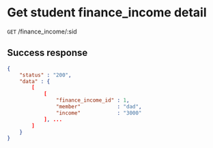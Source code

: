 # Get student finance_income detail

`GET` /finance_income/:sid

## Success response

``` json
{
    "status" : "200",
    "data" : {
        [
            [
                "finance_income_id" : 1,
                "member"            : "dad",
                "income"            : "3000"
            ], ...
        ]
    }
}
```